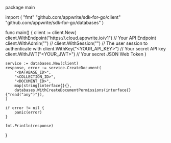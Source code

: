 package main

import (
    "fmt"
    "github.com/appwrite/sdk-for-go/client"
    "github.com/appwrite/sdk-for-go/databases"
)

func main() {
    client := client.New(
        client.WithEndpoint("https://<REGION>.cloud.appwrite.io/v1") // Your API Endpoint
        client.WithAdmin("") // 
        client.WithSession("") // The user session to authenticate with
        client.WithKey("<YOUR_API_KEY>") // Your secret API key
        client.WithJWT("<YOUR_JWT>") // Your secret JSON Web Token
    )

    service := databases.New(client)
    response, error := service.CreateDocument(
        "<DATABASE_ID>",
        "<COLLECTION_ID>",
        "<DOCUMENT_ID>",
        map[string]interface{}{},
        databases.WithCreateDocumentPermissions(interface{}{"read("any")"}),
    )

    if error != nil {
        panic(error)
    }

    fmt.Println(response)
}
